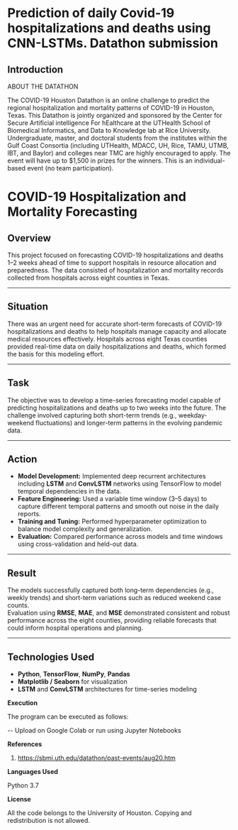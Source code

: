 # Prediction of daily Covid-19 hospitalizations and deaths using CNN-LSTMs. Datathon submission


## Introduction

ABOUT THE DATATHON

The COVID-19 Houston Datathon is an online challenge to predict the regional hospitalization and mortality patterns of COVID-19 in Houston, Texas. This Datathon is jointly 
organized and sponsored by the Center for Secure Artificial intelligence For hEalthcare at the UTHealth School of Biomedical Informatics, and Data to Knowledge lab at 
Rice University. Undergraduate, master, and doctoral students from the institutes within the Gulf Coast Consortia (including UTHealth, MDACC, UH, Rice, TAMU, UTMB, IBT, 
and Baylor) and colleges near TMC are highly encouraged to apply. The event will have up to $1,500 in prizes for the winners. This is an individual-based event (no team 
participation).



# COVID-19 Hospitalization and Mortality Forecasting

## Overview
This project focused on forecasting COVID-19 hospitalizations and deaths 1–2 weeks ahead of time to support hospitals in resource allocation and preparedness. The data consisted of hospitalization and mortality records collected from hospitals across eight counties in Texas.

---

## Situation
There was an urgent need for accurate short-term forecasts of COVID-19 hospitalizations and deaths to help hospitals manage capacity and allocate medical resources effectively. Hospitals across eight Texas counties provided real-time data on daily hospitalizations and deaths, which formed the basis for this modeling effort.

---

## Task
The objective was to develop a time-series forecasting model capable of predicting hospitalizations and deaths up to two weeks into the future. The challenge involved capturing both short-term trends (e.g., weekday-weekend fluctuations) and longer-term patterns in the evolving pandemic data.

---

## Action
- **Model Development:** Implemented deep recurrent architectures including **LSTM** and **ConvLSTM** networks using TensorFlow to model temporal dependencies in the data.  
- **Feature Engineering:** Used a variable time window (3–5 days) to capture different temporal patterns and smooth out noise in the daily reports.  
- **Training and Tuning:** Performed hyperparameter optimization to balance model complexity and generalization.  
- **Evaluation:** Compared performance across models and time windows using cross-validation and held-out data.

---

## Result
The models successfully captured both long-term dependencies (e.g., weekly trends) and short-term variations such as reduced weekend case counts.  
Evaluation using **RMSE**, **MAE**, and **MSE** demonstrated consistent and robust performance across the eight counties, providing reliable forecasts that could inform hospital operations and planning.

---

## Technologies Used
- **Python**, **TensorFlow**, **NumPy**, **Pandas**
- **Matplotlib / Seaborn** for visualization
- **LSTM** and **ConvLSTM** architectures for time-series modeling



**Execution**

The program can be executed as follows:

-- Upload on Google Colab or run using Jupyter Notebooks

**References**
1. https://sbmi.uth.edu/datathon/past-events/aug20.htm

**Languages Used**

Python 3.7

**License**

All the code belongs to the University of Houston. Copying and redistribution is not allowed.

